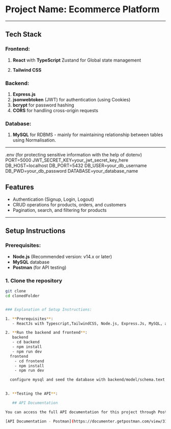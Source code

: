 # Project Name: Ecommerce Platform 

---

## Tech Stack

### Frontend:
1. **React** with **TypeScript** Zustand for Global state management

2. **Tailwind CSS**

### Backend:
1. **Express.js**
2. **jsonwebtoken** (JWT) for authentication (using Cookies)
3. **bcrypt** for password hashing
4. **CORS** for handling cross-origin requests

### Database:
1. **MySQL** for RDBMS - mainly for maintaining relationship between tables using Normalisation.

---

.env (for protecting sensitive information with the help of dotenv)
PORT=5000
JWT_SECRET_KEY=your_jwt_secret_key_here
DB_HOST=localhost
DB_PORT=5432
DB_USER=your_db_username
DB_PWD=your_db_password
DATABASE=your_database_name

## Features
- Authentication (Signup, Login, Logout)
- CRUD operations for products, orders, and customers
- Pagination, search, and filtering for products

---

## Setup Instructions

### Prerequisites:
- **Node.js** (Recommended version: v14.x or later)
- **MySQL** database
- **Postman** (for API testing)

### 1. Clone the repository
```bash
git clone 
cd clonedFolder


### Explanation of Setup Instructions:

1. **Prerequisites**: 
   - ReactJs with Typescript,TailwindCSS, Node.js, Express.Js, MySQL, and Postman.

2. **Run the backend and frontend**: 
   backend 
   - cd backend 
   - npm install
   - npm run dev
  frontend
    - cd frontend 
    - npm install
    - npm run dev

  configure mysql and seed the database with backend/model/schema.text  
    

3. **Testing the API**: 

   ## API Documentation

You can access the full API documentation for this project through Postman:

[API Documentation - Postman](https://documenter.getpostman.com/view/31840272/2sB2jAanp2)








